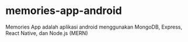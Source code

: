 # memories-app-android
Memories App adalah aplikasi android menggunakan MongoDB, Express, React Native, dan Node.js (MERN)
